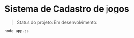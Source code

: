 <h1>Sistema de Cadastro de jogos</h1>

> Status do projeto: Em desenvolvimento:

```
node app.js
```
